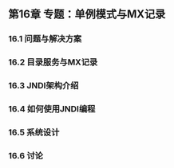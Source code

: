 ## 第16章 专题：单例模式与MX记录



### 16.1 问题与解决方案



### 16.2 目录服务与MX记录



### 16.3 JNDI架构介绍



### 16.4 如何使用JNDI编程



### 16.5 系统设计



### 16.6 讨论





